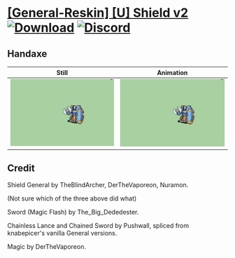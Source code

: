 # [\[General-Reskin\] \[U\] Shield v2](./) [![Download](https://img.shields.io/badge/Download--red?style=social&logo=github)](https://minhaskamal.github.io/DownGit/#/home?url=https://github.com/Klokinator/FE-Repo/tree/main/Battle%20Animations%2FInfantry%20-%20Knights%2C%20Generals%2C%20Armors%2F%5BGeneral-Reskin%5D%20%5BU%5D%20Shield%20v2%2F4.%20Handaxe) [![Discord](https://img.shields.io/badge/Discord--blue?style=social&logo=discord)](https://discord.gg/C7VNGnyTPA)

## Handaxe

| Still | Animation |
| :---: | :-------: |
| ![Handaxe still](./Handaxe_000.png) | ![Handaxe](./Handaxe.gif) |

## Credit

Shield General by TheBlindArcher, DerTheVaporeon, Nuramon.

(Not sure which of the three above did what)

Sword (Magic Flash) by The_Big_Dededester.

Chainless Lance and Chained Sword by Pushwall, spliced from knabepicer's vanilla General versions.

Magic by DerTheVaporeon.
